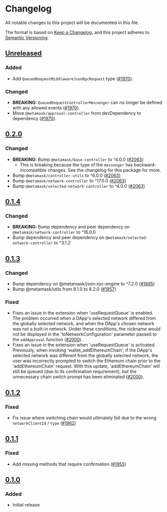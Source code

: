 # Changelog
All notable changes to this project will be documented in this file.

The format is based on [Keep a Changelog](https://keepachangelog.com/en/1.0.0/),
and this project adheres to [Semantic Versioning](https://semver.org/spec/v2.0.0.html).

## [Unreleased]
### Added
- Add `QueuedRequestMiddlewareJsonRpcRequest` type ([#1970](https://github.com/MetaMask/core/pull/1970)).

### Changed
- **BREAKING:** `QueuedRequestControllerMessenger` can no longer be defined with any allowed events ([#1970](https://github.com/MetaMask/core/pull/1970)).
- Move `@metamask/approval-controller` from devDependency to dependency ([#1970](https://github.com/MetaMask/core/pull/1970)).

## [0.2.0]
### Changed
- **BREAKING:** Bump `@metamask/base-controller` to ^4.0.0 ([#2063](https://github.com/MetaMask/core/pull/2063))
  - This is breaking because the type of the `messenger` has backward-incompatible changes. See the changelog for this package for more.
- Bump `@metamask/controller-utils` to ^6.0.0 ([#2063](https://github.com/MetaMask/core/pull/2063))
- Bump `@metamask/network-controller` to ^17.0.0 ([#2063](https://github.com/MetaMask/core/pull/2063))
- Bump `@metamask/selected-network-controller` to ^4.0.0 ([#2063](https://github.com/MetaMask/core/pull/2063))

## [0.1.4]
### Changed
- **BREAKING:** Bump dependency and peer dependency on `@metamask/network-controller` to ^16.0.0
- Bump dependency and peer dependency on `@metamask/selected-network-controller` to ^3.1.2

## [0.1.3]
### Changed
- Bump dependency on @metamask/json-rpc-engine to ^7.2.0 ([#1895](https://github.com/MetaMask/core/pull/1895))
- Bump @metamask/utils from 8.1.0 to 8.2.0 ([#1957](https://github.com/MetaMask/core/pull/1957))

### Fixed
- Fixes an issue in the extension when 'useRequestQueue' is enabled. The problem occurred when a DApp's selected network differed from the globally selected network, and when the DApp's chosen network was not a built-in network. Under these conditions, the nickname would not be displayed in the 'toNetworkConfiguration' parameter passed to the `addApproval` function ([#2000](https://github.com/MetaMask/core/pull/2000)).
- Fixes an issue in the extension when 'useRequestQueue' is activated. Previously, when invoking 'wallet_addEthereumChain', if the DApp's selected network was different from the globally selected network, the user was incorrectly prompted to switch the Ethereum chain prior to the 'addEthereumChain' request. With this update, 'addEthereumChain' will still be queued (due to its confirmation requirement), but the unnecessary chain switch prompt has been eliminated ([#2000](https://github.com/MetaMask/core/pull/2000)).

## [0.1.2]
### Fixed
- Fix issue where switching chain would ultimately fail due to the wrong `networkClientId` / `type` ([#1962](https://github.com/MetaMask/core/pull/1962))

## [0.1.1]
### Fixed
-  Add missing methods that require confirmation ([#1955](https://github.com/MetaMask/core/pull/1955))

## [0.1.0]
### Added
- Initial release

[Unreleased]: https://github.com/MetaMask/core/compare/@metamask/queued-request-controller@0.2.0...HEAD
[0.2.0]: https://github.com/MetaMask/core/compare/@metamask/queued-request-controller@0.1.4...@metamask/queued-request-controller@0.2.0
[0.1.4]: https://github.com/MetaMask/core/compare/@metamask/queued-request-controller@0.1.3...@metamask/queued-request-controller@0.1.4
[0.1.3]: https://github.com/MetaMask/core/compare/@metamask/queued-request-controller@0.1.2...@metamask/queued-request-controller@0.1.3
[0.1.2]: https://github.com/MetaMask/core/compare/@metamask/queued-request-controller@0.1.1...@metamask/queued-request-controller@0.1.2
[0.1.1]: https://github.com/MetaMask/core/compare/@metamask/queued-request-controller@0.1.0...@metamask/queued-request-controller@0.1.1
[0.1.0]: https://github.com/MetaMask/core/releases/tag/@metamask/queued-request-controller@0.1.0

